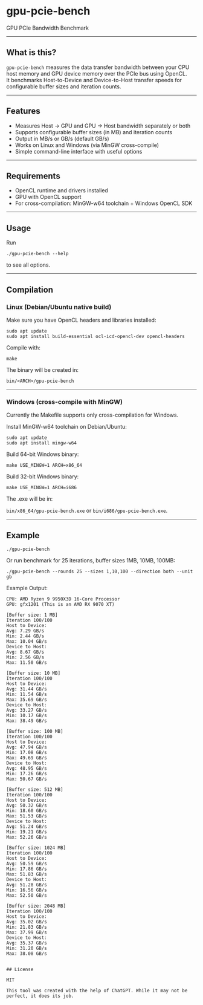 # gpu-pcie-bench

GPU PCIe Bandwidth Benchmark

---

## What is this?

`gpu-pcie-bench` measures the data transfer bandwidth between your CPU host memory and GPU device memory over the PCIe bus using OpenCL.  
It benchmarks Host-to-Device and Device-to-Host transfer speeds for configurable buffer sizes and iteration counts.

---

## Features

- Measures Host → GPU and GPU → Host bandwidth separately or both  
- Supports configurable buffer sizes (in MB) and iteration counts  
- Output in MB/s or GB/s (default GB/s)  
- Works on Linux and Windows (via MinGW cross-compile)  
- Simple command-line interface with useful options

---

## Requirements

- OpenCL runtime and drivers installed  
- GPU with OpenCL support  
- For cross-compilation: MinGW-w64 toolchain + Windows OpenCL SDK

---

## Usage

Run

    ./gpu-pcie-bench --help

to see all options.

---

## Compilation

### Linux (Debian/Ubuntu native build)

Make sure you have OpenCL headers and libraries installed:

    sudo apt update  
    sudo apt install build-essential ocl-icd-opencl-dev opencl-headers

Compile with:

    make

The binary will be created in:

    bin/<ARCH>/gpu-pcie-bench

---

### Windows (cross-compile with MinGW)

Currently the Makefile supports only cross-compilation for Windows.

Install MinGW-w64 toolchain on Debian/Ubuntu:

    sudo apt update  
    sudo apt install mingw-w64

Build 64-bit Windows binary:

    make USE_MINGW=1 ARCH=x86_64

Build 32-bit Windows binary:

    make USE_MINGW=1 ARCH=i686

The .exe will be in:

  `bin/x86_64/gpu-pcie-bench.exe`  or `bin/i686/gpu-pcie-bench.exe`.

---

## Example

    ./gpu-pcie-bench

Or run benchmark for 25 iterations, buffer sizes 1MB, 10MB, 100MB:

    ./gpu-pcie-bench --rounds 25 --sizes 1,10,100 --direction both --unit gb

Example Output:

```shell
CPU: AMD Ryzen 9 9950X3D 16-Core Processor
GPU: gfx1201 (This is an AMD RX 9070 XT)

[Buffer size: 1 MB]
Iteration 100/100
Host to Device:
Avg: 7.29 GB/s
Min: 2.44 GB/s
Max: 10.04 GB/s
Device to Host:
Avg: 8.67 GB/s
Min: 2.56 GB/s
Max: 11.50 GB/s

[Buffer size: 10 MB]
Iteration 100/100
Host to Device:
Avg: 31.44 GB/s
Min: 11.54 GB/s
Max: 35.69 GB/s
Device to Host:
Avg: 33.27 GB/s
Min: 10.17 GB/s
Max: 38.49 GB/s

[Buffer size: 100 MB]
Iteration 100/100
Host to Device:
Avg: 47.94 GB/s
Min: 17.08 GB/s
Max: 49.69 GB/s
Device to Host:
Avg: 48.95 GB/s
Min: 17.26 GB/s
Max: 50.67 GB/s

[Buffer size: 512 MB]
Iteration 100/100
Host to Device:
Avg: 50.32 GB/s
Min: 18.60 GB/s
Max: 51.53 GB/s
Device to Host:
Avg: 51.24 GB/s
Min: 19.21 GB/s
Max: 52.26 GB/s

[Buffer size: 1024 MB]
Iteration 100/100
Host to Device:
Avg: 50.59 GB/s
Min: 17.86 GB/s
Max: 51.83 GB/s
Device to Host:
Avg: 51.28 GB/s
Min: 16.56 GB/s
Max: 52.50 GB/s

[Buffer size: 2048 MB]
Iteration 100/100
Host to Device:
Avg: 35.02 GB/s
Min: 21.83 GB/s
Max: 37.99 GB/s
Device to Host:
Avg: 35.37 GB/s
Min: 31.20 GB/s
Max: 38.08 GB/s


## License

MIT

This tool was created with the help of ChatGPT. While it may not be perfect, it does its job.
